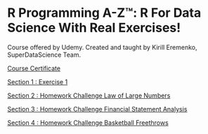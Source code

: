 # R Programming A-Z™: R For Data Science With Real Exercises!
Course offered by Udemy. Created and taught by Kirill Eremenko, SuperDataScience Team.

[Course Certificate]()

[Section 1 : Exercise 1](https://github.com/MBadriNarayanan/R/blob/master/Section1/Exercise1.R)

[Section 2 : Homework Challenge Law of Large Numbers](https://github.com/MBadriNarayanan/R/blob/master/Section2/HomeworkChallengeLawOfLargeNumbers.R)

[Section 3 : Homework Challenge Financial Statement Analysis](https://github.com/MBadriNarayanan/R/blob/master/Section3/HomeworkChallengeFinancialStatementAnalysis.R)

[Section 4 : Homework Challenge Basketball Freethrows](https://github.com/MBadriNarayanan/R/blob/master/Section4/HomeworkChallengeBasketballFreethrows.R)

